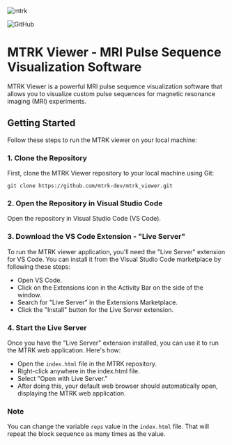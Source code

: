 ![mtrk](/mtrk_icon.ico)

![GitHub](https://img.shields.io/github/license/mtrk-dev/mtrk_viewer?color=%23c3ab8b)

# MTRK Viewer - MRI Pulse Sequence Visualization Software

MTRK Viewer is a powerful MRI pulse sequence visualization software that allows you to visualize custom pulse sequences for magnetic resonance imaging (MRI) experiments.

## Getting Started

Follow these steps to run the MTRK viewer on your local machine:

### 1. Clone the Repository

First, clone the MTRK Viewer repository to your local machine using Git:


`git clone https://github.com/mtrk-dev/mtrk_viewer.git`

### 2. Open the Repository in Visual Studio Code
Open the repository in Visual Studio Code (VS Code).

### 3. Download the VS Code Extension - "Live Server"
To run the MTRK viewer application, you'll need the "Live Server" extension for VS Code. You can install it from the Visual Studio Code marketplace by following these steps:
* Open VS Code.
* Click on the Extensions icon in the Activity Bar on the side of the window.
* Search for "Live Server" in the Extensions Marketplace.
* Click the "Install" button for the Live Server extension.

### 4. Start the Live Server
Once you have the "Live Server" extension installed, you can use it to run the MTRK web application. Here's how:
* Open the `index.html` file in the MTRK repository.
* Right-click anywhere in the index.html file.
* Select "Open with Live Server."
* After doing this, your default web browser should automatically open, displaying the MTRK web application.

### Note

You can change the variable `reps` value in the `index.html` file. That will repeat the block sequence as many times as the value.
